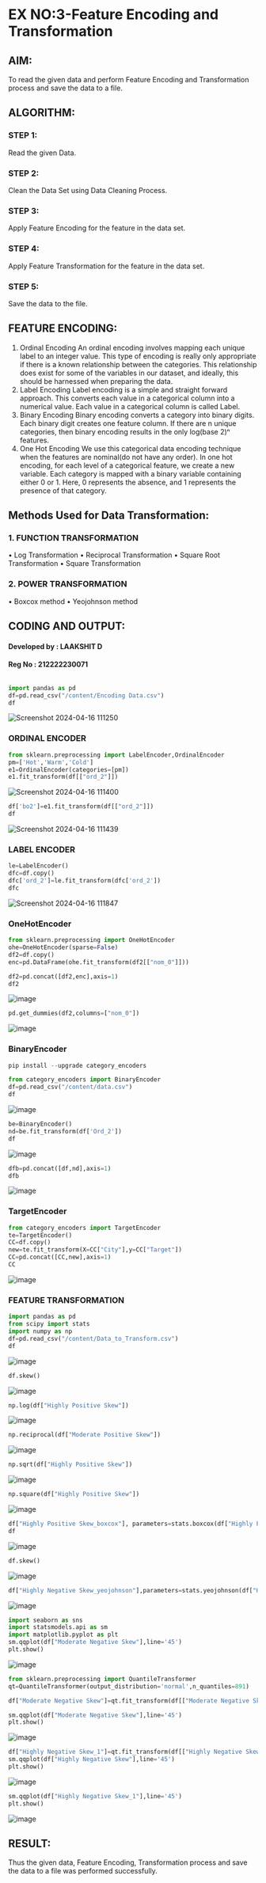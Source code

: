 # EX NO:3-Feature Encoding and Transformation

## AIM:
To read the given data and perform Feature Encoding and Transformation process and save the data to a file.

## ALGORITHM:

### STEP 1:
Read the given Data.
### STEP 2:
Clean the Data Set using Data Cleaning Process.
### STEP 3:
Apply Feature Encoding for the feature in the data set.
### STEP 4:
Apply Feature Transformation for the feature in the data set.
### STEP 5:
Save the data to the file.

## FEATURE ENCODING:
1. Ordinal Encoding
An ordinal encoding involves mapping each unique label to an integer value. This type of encoding is really only appropriate if there is a known relationship between the categories. This relationship does exist for some of the variables in our dataset, and ideally, this should be harnessed when preparing the data.
2. Label Encoding
Label encoding is a simple and straight forward approach. This converts each value in a categorical column into a numerical value. Each value in a categorical column is called Label.
3. Binary Encoding
Binary encoding converts a category into binary digits. Each binary digit creates one feature column. If there are n unique categories, then binary encoding results in the only log(base 2)ⁿ features.
4. One Hot Encoding
We use this categorical data encoding technique when the features are nominal(do not have any order). In one hot encoding, for each level of a categorical feature, we create a new variable. Each category is mapped with a binary variable containing either 0 or 1. Here, 0 represents the absence, and 1 represents the presence of that category.

## Methods Used for Data Transformation:
  ### 1. FUNCTION TRANSFORMATION
• Log Transformation
• Reciprocal Transformation
• Square Root Transformation
• Square Transformation
  ### 2. POWER TRANSFORMATION
• Boxcox method
• Yeojohnson method

## CODING AND OUTPUT:

#### Developed by : LAAKSHIT D
#### Reg No : 212222230071

```python

import pandas as pd
df=pd.read_csv("/content/Encoding Data.csv")
df
```

![Screenshot 2024-04-16 111250](https://github.com/laakshit-D/EXNO-3-DS/assets/119559976/aa1d9d6b-6e3a-4448-a105-80693ce73aac)

### ORDINAL ENCODER

```py
from sklearn.preprocessing import LabelEncoder,OrdinalEncoder
pm=['Hot','Warm','Cold']
e1=OrdinalEncoder(categories=[pm])
e1.fit_transform(df[["ord_2"]])
```

![Screenshot 2024-04-16 111400](https://github.com/laakshit-D/EXNO-3-DS/assets/119559976/bacc0a4e-1baa-4205-8c0e-20a1933b8877)

```py
df['bo2']=e1.fit_transform(df[["ord_2"]])
df
```

![Screenshot 2024-04-16 111439](https://github.com/laakshit-D/EXNO-3-DS/assets/119559976/3f58f253-5b96-4fba-8838-2adc6df39427)

### LABEL ENCODER

```py
le=LabelEncoder()
dfc=df.copy()
dfc['ord_2']=le.fit_transform(dfc['ord_2'])
dfc
```

![Screenshot 2024-04-16 111847](https://github.com/laakshit-D/EXNO-3-DS/assets/119559976/09a6c100-6886-4391-8ad1-6d755f8588c2)

### OneHotEncoder

```py
from sklearn.preprocessing import OneHotEncoder
ohe=OneHotEncoder(sparse=False)
df2=df.copy()
enc=pd.DataFrame(ohe.fit_transform(df2[["nom_0"]]))
```
```py
df2=pd.concat([df2,enc],axis=1)
df2
```

![image](https://github.com/laakshit-D/EXNO-3-DS/assets/119559976/b13b4200-2403-4d37-8641-60376a4e1f1d)

```py
pd.get_dummies(df2,columns=["nom_0"])
```

![image](https://github.com/laakshit-D/EXNO-3-DS/assets/119559976/1bbec935-2f00-4bb1-b31f-9d5ffc34578d)

### BinaryEncoder

```py
pip install --upgrade category_encoders
```
```py
from category_encoders import BinaryEncoder
df=pd.read_csv("/content/data.csv")
df
```

![image](https://github.com/laakshit-D/EXNO-3-DS/assets/119559976/c75aa6d5-4992-4f49-a3be-45a0837f9d9d)

```py
be=BinaryEncoder()
nd=be.fit_transform(df['Ord_2'])
df
```

![image](https://github.com/laakshit-D/EXNO-3-DS/assets/119559976/c52afc71-f4c5-4a2c-835a-de304d68e9bc)

```py
dfb=pd.concat([df,nd],axis=1)
dfb
```

![image](https://github.com/laakshit-D/EXNO-3-DS/assets/119559976/3523348b-e1fb-4e20-b136-ca5d9a3a6fed)

### TargetEncoder

```py
from category_encoders import TargetEncoder
te=TargetEncoder()
CC=df.copy()
new=te.fit_transform(X=CC["City"],y=CC["Target"])
CC=pd.concat([CC,new],axis=1)
CC
```

![image](https://github.com/laakshit-D/EXNO-3-DS/assets/119559976/9044f624-59af-4264-b1a8-e87221f47f56)

### FEATURE TRANSFORMATION

```py
import pandas as pd
from scipy import stats
import numpy as np
df=pd.read_csv("/content/Data_to_Transform.csv")
df
```

![image](https://github.com/laakshit-D/EXNO-3-DS/assets/119559976/90941400-3223-443e-97cd-5f93e4bdf557)

```py
df.skew()
```

![image](https://github.com/laakshit-D/EXNO-3-DS/assets/119559976/e489eb51-0f40-428b-a95a-c822d16942d4)

```py
np.log(df["Highly Positive Skew"])
```

![image](https://github.com/laakshit-D/EXNO-3-DS/assets/119559976/a083b3da-d864-4bcf-852d-7b353cb74353)


```py
np.reciprocal(df["Moderate Positive Skew"])
```

![image](https://github.com/laakshit-D/EXNO-3-DS/assets/119559976/0b92a9a5-b9c0-47f1-be4f-a12ae70f9edc)

```py
np.sqrt(df["Highly Positive Skew"])
```

![image](https://github.com/laakshit-D/EXNO-3-DS/assets/119559976/8c2b4957-e284-4610-a604-1e534fd601f1)

```py
np.square(df["Highly Positive Skew"])
```

![image](https://github.com/laakshit-D/EXNO-3-DS/assets/119559976/dd61b053-3b11-47a0-9e6d-5c4ef11c9d96)

```py
df["Highly Positive Skew_boxcox"], parameters=stats.boxcox(df["Highly Positive Skew"])
df
```

![image](https://github.com/laakshit-D/EXNO-3-DS/assets/119559976/9d45f11f-747a-4049-84ec-dab901024ebe)

```py
df.skew()
```

![image](https://github.com/laakshit-D/EXNO-3-DS/assets/119559976/4f53c3a9-b434-45bc-a5fb-54bd550faf43)

```py
df["Highly Negative Skew_yeojohnson"],parameters=stats.yeojohnson(df["Highly Negative Skew"])
```

![image](https://github.com/laakshit-D/EXNO-3-DS/assets/119559976/418bece0-1fb2-4755-ab60-d1e513ce2c61)

```py
import seaborn as sns
import statsmodels.api as sm
import matplotlib.pyplot as plt
sm.qqplot(df["Moderate Negative Skew"],line='45')
plt.show()
```

![image](https://github.com/laakshit-D/EXNO-3-DS/assets/119559976/8a815fa2-8cbf-4e96-9e68-fb409f9d600d)

```py
from sklearn.preprocessing import QuantileTransformer
qt=QuantileTransformer(output_distribution='normal',n_quantiles=891)

df["Moderate Negative Skew"]=qt.fit_transform(df[["Moderate Negative Skew"]])

sm.qqplot(df["Moderate Negative Skew"],line='45')
plt.show()
```

![image](https://github.com/laakshit-D/EXNO-3-DS/assets/119559976/56732eb4-9f7d-4a61-bca8-12b5c28969fb)

```py
df["Highly Negative Skew_1"]=qt.fit_transform(df[["Highly Negative Skew"]])
sm.qqplot(df["Highly Negative Skew"],line='45')
plt.show()
```

![image](https://github.com/laakshit-D/EXNO-3-DS/assets/119559976/78229a41-e3a8-417d-88ad-7dcdf9239c63)

```py
sm.qqplot(df["Highly Negative Skew_1"],line='45')
plt.show()
```

![image](https://github.com/laakshit-D/EXNO-3-DS/assets/119559976/d0d06c43-5562-4a89-b2ad-72514b083dd1)

## RESULT:
Thus the given data, Feature Encoding, Transformation process and save the data to a file was performed successfully.
